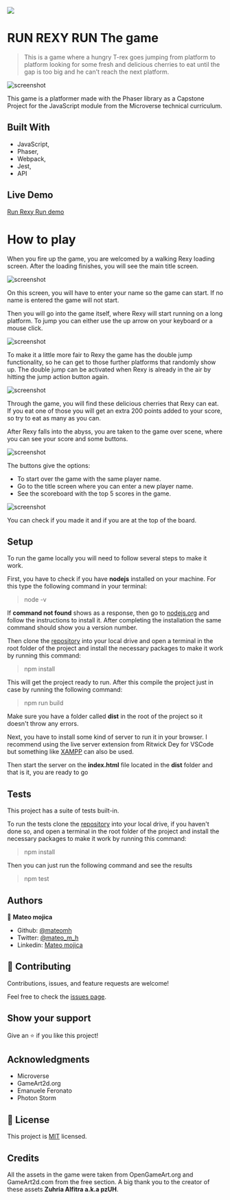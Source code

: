 ![](https://img.shields.io/badge/Microverse-blueviolet)

# RUN REXY RUN The game

> This is a game where a hungry T-rex goes jumping from platform to platform looking for some fresh and delicious cherries to eat until the gap is too big and he can't reach the next platform.

![screenshot](./screenshots/title.png)

This game is a platformer made with the Phaser library as a Capstone Project for the JavaScript module from the Microverse technical curriculum.

## Built With

- JavaScript,
- Phaser,
- Webpack,
- Jest,
- API

## Live Demo

[Run Rexy Run demo](https://mateomh.github.io/Rexy-Run-thegame/)


# How to play

When you fire up the game, you are welcomed by a walking Rexy loading screen. After the loading finishes, you will see the main title screen.

![screenshot](./screenshots/title.png)

On this screen, you will have to enter your name so the game can start. If no name is entered the game will not start.

Then you will go into the game itself, where Rexy will start running on a long platform. To jump you can either use the up arrow on your keyboard or a mouse click.

![screenshot](./screenshots/gameplay.png)


To make it a little more fair to Rexy the game has the double jump functionality, so he can get to those further platforms that randomly show up. The double jump can be activated when Rexy is already in the air by hitting the jump action button again.

![screenshot](./src/assets/items/item1.png)

Through the game, you will find these delicious cherries that Rexy can eat. If you eat one of those you will get an extra 200 points added to your score, so try to eat as many as you can.

After Rexy falls into the abyss, you are taken to the game over scene, where you can see your score and some buttons.

![screenshot](./screenshots/gameoverscreen.png)

The buttons give the options: 
- To start over the game with the same player name.
- Go to the title screen where you can enter a new player name.
- See the scoreboard with the top 5 scores in the game.

![screenshot](./screenshots/scores.png)

You can check if you made it and if you are at the top of the board.

## Setup

To run the game locally you will need to follow several steps to make it work.

First, you have to check if you have **nodejs** installed on your machine. For this type the following command in your terminal:

> node -v

If **command not found** shows as a response, then go to [nodejs.org](https://nodejs.org/en/) and follow the instructions to install it. After completing the installation the same command should show you a version number.

Then clone the [repository](https://github.com/mateomh/Rexy-Run-thegame.git) into your local drive and open a terminal in the root folder of the project and install the necessary packages to make it work by running this command:

> npm install

This will get the project ready to run. After this compile the project just in case by running the following command:

> npm run build

Make sure you have a folder called **dist** in the root of the project so it doesn't throw any errors.

Next, you have to install some kind of server to run it in your browser. I recommend using the live server extension from Ritwick Dey for VSCode but something like [XAMPP](https://www.apachefriends.org/) can also be used.

Then start the server on the **index.html** file located in the **dist** folder and that is it, you are ready to go

## Tests

This project has a suite of tests built-in.

To run the tests clone the [repository](https://github.com/mateomh/Rexy-Run-thegame.git) into your local drive, if you haven't done so, and open a terminal in the root folder of the project and install the necessary packages to make it work by running this command:

> npm install

Then you can just run the following command and see the results

> npm test




## Authors

👤 **Mateo mojica**

- Github: [@mateomh](https://github.com/mateomh)
- Twitter: [@mateo_m_h](https://twitter.com/mateo_m_h)
- Linkedin: [Mateo mojica](https://linkedin.com/mateo_mojica_hernandez)


## 🤝 Contributing

Contributions, issues, and feature requests are welcome!

Feel free to check the [issues page](issues/).

## Show your support

Give an ⭐️ if you like this project!

## Acknowledgments

- Microverse
- GameArt2d.org
- Emanuele Feronato
- Photon Storm

## 📝 License

This project is [MIT](https://opensource.org/licenses/MIT) licensed.

## Credits

All the assets in the game were taken from OpenGameArt.org and GameArt2d.com from the free section. A big thank you to the creator of these assets **Zuhria Alfitra a.k.a pzUH**.